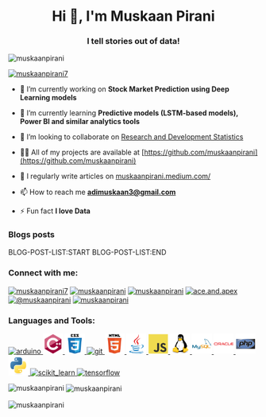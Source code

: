 <h1 align="center">Hi 👋, I'm Muskaan Pirani</h1>
<h3 align="center">I tell stories out of data!</h3>

<p align="left"> <img src="https://komarev.com/ghpvc/?username=muskaanpirani&label=Profile%20views&color=0e75b6&style=flat" alt="muskaanpirani" /> </p>

<!---<p align="left"> <a href="https://github.com/ryo-ma/github-profile-trophy"><img src="https://github-profile-trophy.vercel.app/?username=muskaanpirani" alt="muskaanpirani" /></a> </p>--->

<p align="left"> <a href="https://twitter.com/muskaanpirani7" target="blank"><img src="https://img.shields.io/twitter/follow/muskaanpirani7?logo=twitter&style=for-the-badge" alt="muskaanpirani7" /></a> </p>

- 🔭 I’m currently working on **Stock Market Prediction using Deep Learning models**

- 🌱 I’m currently learning **Predictive models (LSTM-based models), Power BI and similar analytics tools**

- 👯 I’m looking to collaborate on [Research and Development Statistics](https://github.com/muskaanpirani/Research_and_development_statistics)

- 👨‍💻 All of my projects are available at [https://github.com/muskaanpirani](https://github.com/muskaanpirani)

- 📝 I regularly write articles on [muskaanpirani.medium.com/](muskaanpirani.medium.com/)

- 📫 How to reach me **adimuskaan3@gmail.com**

<!---📄 Know about my experiences [https://drive.google.com/drive/folders/1ZTXxsaV9WiXHE_BvYpe22RBcJpNQB2Ak?usp=sharing](https://drive.google.com/drive/folders/1ZTXxsaV9WiXHE_BvYpe22RBcJpNQB2Ak?usp=sharing)--->

- ⚡ Fun fact **I love Data**

### Blogs posts
BLOG-POST-LIST:START
BLOG-POST-LIST:END

<h3 align="left">Connect with me:</h3>
<p align="left">
<a href="https://twitter.com/muskaanpirani7" target="blank"><img align="center" src="https://cdn.jsdelivr.net/npm/simple-icons@3.0.1/icons/twitter.svg" alt="muskaanpirani7" height="30" width="40" /></a>
<a href="https://linkedin.com/in/muskaanpirani" target="blank"><img align="center" src="https://cdn.jsdelivr.net/npm/simple-icons@3.0.1/icons/linkedin.svg" alt="muskaanpirani" height="30" width="40" /></a>
<a href="https://kaggle.com/muskaanpirani" target="blank"><img align="center" src="https://cdn.jsdelivr.net/npm/simple-icons@3.0.1/icons/kaggle.svg" alt="muskaanpirani" height="30" width="40" /></a>
<a href="https://instagram.com/ace.and.apex" target="blank"><img align="center" src="https://cdn.jsdelivr.net/npm/simple-icons@3.0.1/icons/instagram.svg" alt="ace.and.apex" height="30" width="40" /></a>
<a href="https://medium.com/@muskaanpirani" target="blank"><img align="center" src="https://cdn.jsdelivr.net/npm/simple-icons@3.0.1/icons/medium.svg" alt="@muskaanpirani" height="30" width="40" /></a>
<a href="https://www.hackerrank.com/muskaanpirani" target="blank"><img align="center" src="https://cdn.jsdelivr.net/npm/simple-icons@3.0.1/icons/hackerrank.svg" alt="muskaanpirani" height="30" width="40" /></a>
</p>

<h3 align="left">Languages and Tools:</h3>
<p align="left"> <a href="https://www.arduino.cc/" target="_blank"> <img src="https://cdn.worldvectorlogo.com/logos/arduino-1.svg" alt="arduino" width="40" height="40"/> </a> <a href="https://www.w3schools.com/cpp/" target="_blank"> <img src="https://raw.githubusercontent.com/devicons/devicon/master/icons/cplusplus/cplusplus-original.svg" alt="cplusplus" width="40" height="40"/> </a> <a href="https://www.w3schools.com/css/" target="_blank"> <img src="https://raw.githubusercontent.com/devicons/devicon/master/icons/css3/css3-original-wordmark.svg" alt="css3" width="40" height="40"/> </a> <a href="https://git-scm.com/" target="_blank"> <img src="https://www.vectorlogo.zone/logos/git-scm/git-scm-icon.svg" alt="git" width="40" height="40"/> </a> <a href="https://www.w3.org/html/" target="_blank"> <img src="https://raw.githubusercontent.com/devicons/devicon/master/icons/html5/html5-original-wordmark.svg" alt="html5" width="40" height="40"/> </a> <a href="https://www.java.com" target="_blank"> <img src="https://raw.githubusercontent.com/devicons/devicon/master/icons/java/java-original.svg" alt="java" width="40" height="40"/> </a> <a href="https://developer.mozilla.org/en-US/docs/Web/JavaScript" target="_blank"> <img src="https://raw.githubusercontent.com/devicons/devicon/master/icons/javascript/javascript-original.svg" alt="javascript" width="40" height="40"/> </a> <a href="https://www.linux.org/" target="_blank"> <img src="https://raw.githubusercontent.com/devicons/devicon/master/icons/linux/linux-original.svg" alt="linux" width="40" height="40"/> </a> <a href="https://www.mysql.com/" target="_blank"> <img src="https://raw.githubusercontent.com/devicons/devicon/master/icons/mysql/mysql-original-wordmark.svg" alt="mysql" width="40" height="40"/> </a> <a href="https://www.oracle.com/" target="_blank"> <img src="https://raw.githubusercontent.com/devicons/devicon/master/icons/oracle/oracle-original.svg" alt="oracle" width="40" height="40"/> </a> <a href="https://www.php.net" target="_blank"> <img src="https://raw.githubusercontent.com/devicons/devicon/master/icons/php/php-original.svg" alt="php" width="40" height="40"/> </a> <a href="https://www.python.org" target="_blank"> <img src="https://raw.githubusercontent.com/devicons/devicon/master/icons/python/python-original.svg" alt="python" width="40" height="40"/> </a> <a href="https://scikit-learn.org/" target="_blank"> <img src="https://upload.wikimedia.org/wikipedia/commons/0/05/Scikit_learn_logo_small.svg" alt="scikit_learn" width="40" height="40"/> </a> <a href="https://www.tensorflow.org" target="_blank"> <img src="https://www.vectorlogo.zone/logos/tensorflow/tensorflow-icon.svg" alt="tensorflow" width="40" height="40"/> </a> </p>

<p><img align="left" src="https://github-readme-stats.vercel.app/api/top-langs?username=muskaanpirani&show_icons=true&locale=en&layout=compact" alt="muskaanpirani" /></p>

<p>&nbsp;<img align="center" src="https://github-readme-stats.vercel.app/api?username=muskaanpirani&show_icons=true&locale=en" alt="muskaanpirani" /></p>

<p><img align="center" src="https://github-readme-streak-stats.herokuapp.com/?user=muskaanpirani&" alt="muskaanpirani" /></p>
